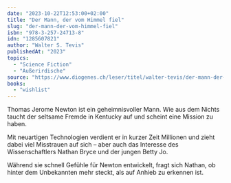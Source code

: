 ```yaml
---
date: "2023-10-22T12:53:00+02:00"
title: "Der Mann, der vom Himmel fiel"
slug: "der-mann-der-vom-himmel-fiel"
isbn: "978-3-257-24713-8"
idn: "1285607821"
author: "Walter S. Tevis"
publishedAt: "2023"
topics:
  - "Science Fiction"
  - "Außerirdische"
source: "https://www.diogenes.ch/leser/titel/walter-tevis/der-mann-der-vom-himmel-fiel-9783257247138.html"
books:
  - "wishlist"
---
```

Thomas Jerome Newton ist ein geheimnisvoller Mann. Wie aus dem Nichts taucht der
seltsame Fremde in Kentucky auf und scheint eine Mission zu haben.

Mit neuartigen Technologien verdient er in kurzer Zeit Millionen und zieht dabei 
viel Misstrauen auf sich – aber auch das Interesse des Wissenschaftlers Nathan 
Bryce und der jungen Betty Jo.

Während sie schnell Gefühle für Newton entwickelt, fragt sich Nathan, ob hinter 
dem Unbekannten mehr steckt, als auf Anhieb zu erkennen ist.